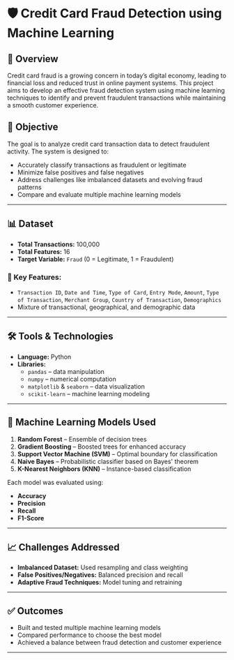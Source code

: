 # 🛡️ Credit Card Fraud Detection using Machine Learning

## 📌 Overview

Credit card fraud is a growing concern in today’s digital economy, leading to financial loss and reduced trust in online payment systems. This project aims to develop an effective fraud detection system using machine learning techniques to identify and prevent fraudulent transactions while maintaining a smooth customer experience.

## 🎯 Objective

The goal is to analyze credit card transaction data to detect fraudulent activity. The system is designed to:
- Accurately classify transactions as fraudulent or legitimate
- Minimize false positives and false negatives
- Address challenges like imbalanced datasets and evolving fraud patterns
- Compare and evaluate multiple machine learning models

---

## 📊 Dataset

- **Total Transactions:** 100,000  
- **Total Features:** 16  
- **Target Variable:** `Fraud` (0 = Legitimate, 1 = Fraudulent)

### 🔑 Key Features:
- `Transaction ID`, `Date and Time`, `Type of Card`, `Entry Mode`, `Amount`, `Type of Transaction`, `Merchant Group`, `Country of Transaction`, `Demographics`  
- Mixture of transactional, geographical, and demographic data

---

## 🛠️ Tools & Technologies

- **Language:** Python  
- **Libraries:**  
  - `pandas` – data manipulation  
  - `numpy` – numerical computation  
  - `matplotlib` & `seaborn` – data visualization  
  - `scikit-learn` – machine learning modeling  

---

## 🤖 Machine Learning Models Used

1. **Random Forest** – Ensemble of decision trees
2. **Gradient Boosting** – Boosted trees for enhanced accuracy
3. **Support Vector Machine (SVM)** – Optimal boundary for classification
4. **Naive Bayes** – Probabilistic classifier based on Bayes' theorem
5. **K-Nearest Neighbors (KNN)** – Instance-based classification

Each model was evaluated using:
- **Accuracy**
- **Precision**
- **Recall**
- **F1-Score**

---

## 📈 Challenges Addressed

- **Imbalanced Dataset:** Used resampling and class weighting
- **False Positives/Negatives:** Balanced precision and recall
- **Adaptive Fraud Techniques:** Model tuning and retraining

---

## ✅ Outcomes

- Built and tested multiple machine learning models
- Compared performance to choose the best model
- Achieved a balance between fraud detection and customer experience

---

